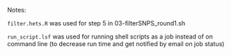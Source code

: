  Notes:
  
 `filter.hets.R` was used for step 5 in 03-filterSNPS_round1.sh
 
 `run_script.lsf` was used for running shell scripts as a job instead of on command line (to decrease run time and get notified by email on job status)

